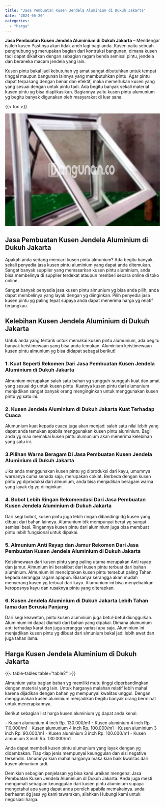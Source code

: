 ```yaml
---
title: "Jasa Pembuatan Kusen Jendela Aluminium di Dukuh Jakarta"
date: "2024-06-20"
categories: 
  - "harga"
---
```


**Jasa Pembuatan Kusen Jendela Aluminium di Dukuh Jakarta** – Mendengar istileh kusen Pastinya akan tidak aneh lagi bagi anda. Kusen yaitu sebuah penghubung yg merupakan bagian dari kontruksi bangunan, dimana kusen tadi dapat dikaitkan dengan sebagian ragam benda semisal pintu, jendela dan beraneka macam jendela yang lain.

Kusen pintu bakal jadi kebutuhan yg amat sangat dibutuhkan untuk tempat tinggal maupun bangunan lainnya yang membutuhkan pintu. Agar pintu dapat terpasang dengan benar dan efektif, maka memerlukan kusen yang yang sesuai dengan untuk pintu tadi. Ada begitu banyak sekali material kusen pintu yg bisa diaplikasikan. Bagiannya yaitu kusen pintu alumunium yg begitu banyak digunakan oleh masyarakat di luar sana.

{{< toc >}}

![Jasa Pembuatan Kusen Jendela Aluminium di Dukuh Jakarta](/images/harga-kusen-jendela-alumunium-01.png)

## Jasa Pembuatan Kusen Jendela Aluminium di Dukuh Jakarta

Apakah anda sedang mencari kusen pintu almunium? Ada begitu banyak sekali penyedia jasa kusen pintu aluminium yang dapat anda ditemukan. Sangat banyak supplier yang memasarkan kusen pintu aluminium, anda bisa membelinya di supplier terdekat ataupun membeli secara online di toko online.

Sangat banyak penyedia jasa kusen pintu almunium yg bisa anda pilih, anda dapat membelinya yang layak dengan yg diinginkan. Pilih penyedia jasa kusen pintu yg paling tepat supaya anda dapat menerima harga yg relatif terjangkau.

## Kelebihan Kusen Jendela Aluminium di Dukuh Jakarta

Untuk anda yang tertarik untuk memakai kusen pintu alumunium, ada begitu banyak keistimewaan yang bisa anda temukan. Aluminium keistimewaan kusen pintu almunium yg bisa didapat sebagai berikut!

### 1\. Kuat Seperti Rekomen Dari Jasa Pembuatan Kusen Jendela Aluminium di Dukuh Jakarta

Almunium merupakan salah satu bahan yg sungguh-sungguh kuat dan amat yang sesuai dg untuk kusen pintu. Kuatnya kusen pintu dari alumunium menjadikan sangat banyak orang menginginkan untuk menggunakan kusen pintu yg satu ini.

### 2\. Kusen Jendela Aluminium di Dukuh Jakarta Kuat Terhadap Cuaca

Alumunium kuat kepada cuaca juga akan menjadi salah satu nilai lebih yang dapat anda temukan apabila menggunakan kusen pintu aluminium. Bagi anda yg mau memakai kusen pintu alumunium akan menerima kelebihan yang satu ini.

### 3.Pilihan Warna Beragam Di Jasa Pembuatan Kusen Jendela Aluminium di Dukuh Jakarta

Jika anda menggunakan kusen pintu yg diproduksi dari kayu, umumnya warnanya cuma senada saja, merupakan coklat. Berbeda dengan kusen pintu yg diproduksi dari almunium, anda bisa menjadikan beragam warna yang layak dg yg diinginkan.

### 4\. Bobot Lebih Ringan Rekomendasi Dari Jasa Pembuatan Kusen Jendela Aluminium di Dukuh Jakarta

Dari segi bobot, kusen pintu juga lebih ringan dibandingi dg kusen yang dibuat dari bahan lainnya. Alumunium tdk mempunyai berat yg sangat semisal besi. Ringannya kusen pintu dari aluminium juga bisa membuat pintu lebih fungsional untuk dipakai.

### 5\. Almunium Anti Rayap dan Jamur Rekomen Dari Jasa Pembuatan Kusen Jendela Aluminium di Dukuh Jakarta

Keistimewaan dari kusen pintu yang paling utama merupakan Anti rayap dan jamur. Almunium ini berakibat dari kusen pintu terbuat dari bahan aluminium. Almunium ini menciptakan kusen pintu tersebut paling Tahan kepada serangga ragam apapun. Biasanya serangga akan mudah menyerang kusen yg terbuat dari kayu. Alumunium ini bisa menyebabkan keroposnya kayu dan rusaknya pintu yang diterapkan.

### 6\. Kusen Jendela Aluminium di Dukuh Jakarta Lebih Tahan lama dan Berusia Panjang

Dari segi keawetan, pintu kusen aluminium juga betul-betul diunggulkan. Aluminium ini dapat diamati dari bahan yang dipakai. Dimana alumunium anti terhadap karat dan juga serangga variasi apa saja. Aluminium ini menjadikan kusen pintu yg dibuat dari almunium bakal jadi lebih awet dan juga tahan lama.

## Harga Kusen Jendela Aluminium di Dukuh Jakarta

{{< table-tables table="table2" >}}

Almunium yaitu bagian bahan yg memiliki mutu tinggi diperbandingkan dengan material yang lain. Untuk harganya malahan relatif lebih mahal karena dijadikan dengan bahan yg mempunyai kwalitas unggul. Dengan menggunakan kusen aluminium menjadikan begitu banyak orang berminat untuk menerapkannya.

Berikut sebagian list harga kusen aluminium yg dapat anda kenal:

\- Kusen alumunium 4 inch Rp. 130.000/m1 - Kusen aluminium 4 inch Rp. 110.000/m1 - Kusen alumunium 4 inch Rp. 100.000/m1 - Kusen aluminium 3 inch Rp. 90.000/m1 - Kusen aluminium 3 inch Rp. 100.000/m1 - Kusen almunium 3 inch Rp. 130.000/m1

Anda dapat membeli kusen pintu alumunium yang layak dengan yg didambakan. Tiap-tiap jenis mempunyai keunggulan dan sisi negative tersendiri. Umumnya kian mahal harganya maka kian baik kwalitas dari kusen almunium tadi.

Demikian sebagian penjelasan yg bisa kami uraikan mengenai Jasa Pembuatan Kusen Jendela Aluminium di Dukuh Jakarta. Anda juga mesti mengamati sebagian keunggulan dari kusen pintu aluminium supaya mengetahui apa yang dapat anda peroleh apabila memakainya. anda berhasrat dg jasa yg kami tawarakan, silahkan Hubungi kami untuk negosiasi harga.
